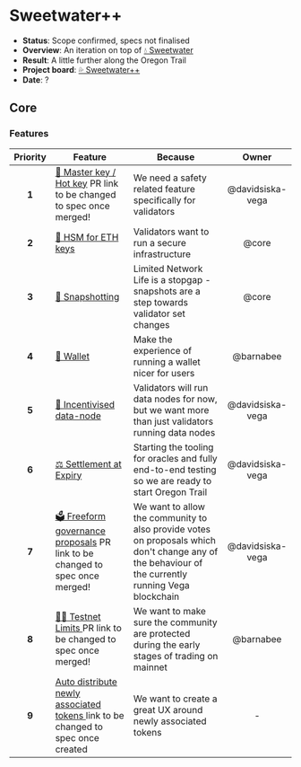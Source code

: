 # Sweetwater++
  
* **Status**: Scope confirmed, specs not finalised
* **Overview**: An iteration on top of [💧 Sweetwater](./2.5-Sweetwater.md)
* **Result**: A little further along the Oregon Trail
* **Project board**: [💦 Sweetwater++](https://github.com/orgs/vegaprotocol/projects/93)
* **Date**: ?

## Core
### Features
| Priority | Feature | Because | Owner |
|:---------:|---------|---------|:------:|
| **1** | [🔑 Master key / Hot key](https://github.com/vegaprotocol/specs-internal/pull/694/files) PR link to be changed to spec once merged! | We need a safety related feature specifically for validators | @davidsiska-vega | 
| **2** | [🔑 HSM for ETH keys](https://github.com/orgs/vegaprotocol/projects/91) | Validators want to run a secure infrastructure | @core |
| **3** | [🎥 Snapshotting](https://github.com/orgs/vegaprotocol/projects/90) | Limited Network Life is a stopgap - snapshots are a step towards validator set changes | @core |
| **4** | [💼 Wallet](https://github.com/orgs/vegaprotocol/projects/94) | Make the experience of running a wallet nicer for users | @barnabee |
| **5** | [🤑 Incentivised data-node](https://github.com/orgs/vegaprotocol/projects/92) | Validators will run data nodes for now, but we want more than just validators running data nodes | @davidsiska-vega | 
| **6** | [⚖ Settlement at Expiry](https://github.com/orgs/vegaprotocol/projects/5) | Starting the tooling for oracles and fully end-to-end testing so we are ready to start Oregon Trail | @davidsiska-vega | 
| **7** | [🗳 Freeform governance proposals](https://github.com/vegaprotocol/specs-internal/pull/690/files) PR link to be changed to spec once merged! | We want to allow the community to also provide votes on proposals which don't change any of the behaviour of the currently running Vega blockchain | @davidsiska-vega | 
| **8** | [👮‍♂️ Testnet Limits ](https://github.com/orgs/vegaprotocol/projects/44) PR link to be changed to spec once merged! | We want to make sure the community are protected during the early stages of trading on mainnet  | @barnabee | 
| **9** | [Auto distribute newly associated tokens ](https://github.com/vegaprotocol/vega/issues/4082) link to be changed to spec once created | We want to create a great UX around newly associated tokens | - | 
